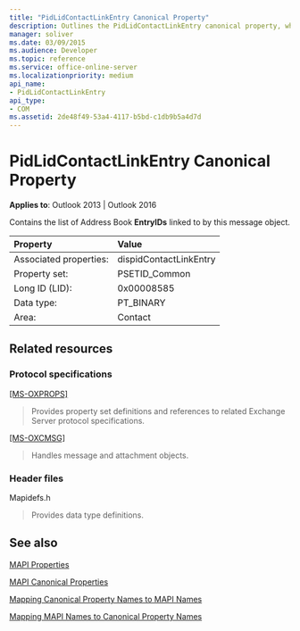 ```yaml
---
title: "PidLidContactLinkEntry Canonical Property"
description: Outlines the PidLidContactLinkEntry canonical property, which contains the list of Address Book EntryIDs linked to by this message object. 
manager: soliver
ms.date: 03/09/2015
ms.audience: Developer
ms.topic: reference
ms.service: office-online-server
ms.localizationpriority: medium
api_name:
- PidLidContactLinkEntry
api_type:
- COM
ms.assetid: 2de48f49-53a4-4117-b5bd-c1db9b5a4d7d
---
```


# PidLidContactLinkEntry Canonical Property

  
  
**Applies to**: Outlook 2013 | Outlook 2016 
  
Contains the list of Address Book **EntryIDs** linked to by this message object. 
  
|Property |Value |
|:-----|:-----|
|Associated properties:  <br/> |dispidContactLinkEntry  <br/> |
|Property set:  <br/> |PSETID_Common  <br/> |
|Long ID (LID):  <br/> |0x00008585  <br/> |
|Data type:  <br/> |PT_BINARY  <br/> |
|Area:  <br/> |Contact  <br/> |
   
## Related resources

### Protocol specifications

[[MS-OXPROPS]](https://msdn.microsoft.com/library/f6ab1613-aefe-447d-a49c-18217230b148%28Office.15%29.aspx)
  
> Provides property set definitions and references to related Exchange Server protocol specifications.
    
[[MS-OXCMSG]](https://msdn.microsoft.com/library/7fd7ec40-deec-4c06-9493-1bc06b349682%28Office.15%29.aspx)
  
> Handles message and attachment objects.
    
### Header files

Mapidefs.h
  
> Provides data type definitions.
    
## See also



[MAPI Properties](mapi-properties.md)
  
[MAPI Canonical Properties](mapi-canonical-properties.md)
  
[Mapping Canonical Property Names to MAPI Names](mapping-canonical-property-names-to-mapi-names.md)
  
[Mapping MAPI Names to Canonical Property Names](mapping-mapi-names-to-canonical-property-names.md)

